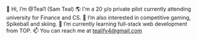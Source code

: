 👋 Hi, I’m @Teal1 (Sam Teal)
🌎 I'm a 20 y/o private pilot currently attending university for Finance and CS. 
👀 I’m also interested in competitive gaming, Spikeball and skiing.
🌱 I’m currently learning full-stack web development from TOP.
📫 You can reach me at tealify4@gmail.com

<!---
Teal1/Teal1 is a ✨ special ✨ repository because its `README.md` (this file) appears on your GitHub profile.
You can click the Preview link to take a look at your changes.
--->
